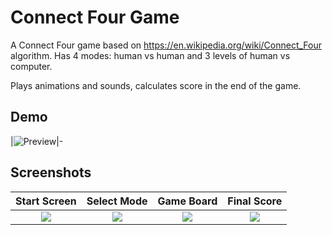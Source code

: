 
# Connect Four Game

A Connect Four game based on https://en.wikipedia.org/wiki/Connect_Four algorithm.
Has 4 modes: human vs human and 3 levels of human vs computer.

Plays animations and sounds, calculates score in the end of the game.




## Demo

|![Preview](https://github.com/nzhabitskaya/FourOnTheFarm/blob/main/ConnectFourGame.gif)|-




## Screenshots

| Start Screen | Select Mode | Game Board | Final Score |
| :----: | :----: | :----: | :----: |
|![](https://3kr.a56.myftpupload.com/wp-content/uploads/2024/02/Screenshot_1707552801-1.png)|![](https://3kr.a56.myftpupload.com/wp-content/uploads/2024/02/Screenshot_1707552809.png)|![](https://3kr.a56.myftpupload.com/wp-content/uploads/2024/02/Screenshot_1707552836-1.png)|![](https://3kr.a56.myftpupload.com/wp-content/uploads/2024/02/Screenshot_1707552883.png)|


